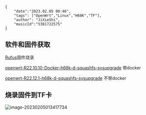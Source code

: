 ```
{
    "date":"2023.02.05 00:46",
    "tags": ["OpenWrt","Linux","H68K","TF"],
    "author": "JiXieShi", 
    "musicId":"5381722575"
}
```

## 软件和固件获取

[Rufus](https://github.com/pbatard/rufus/releases/download/v3.21/rufus-3.21.exe)固件烧录

[openwrt-R22.10.10-Docker-h68k-d-squashfs-sysupgrade](https://github.com/coolsnowwolf/lede/releases/download/20220716/openwrt-rockchip-R22.10.10-Docker-hinlink_opc-h68k-d-squashfs-sysupgrade.img.gz) 带docker

[openwrt-R22.12.1-h68k-d-squashfs-sysupgrade](https://github.com/coolsnowwolf/lede/releases/download/20220716/openwrt-rockchip-R22.12.1-hinlink_opc-h68k-d-squashfs-sysupgrade.img.gz) 不带docker

## 烧录固件到TF卡

![image-20230205013417734](C:\Users\HP\AppData\Roaming\Typora\typora-user-images\image-20230205013417734.png)